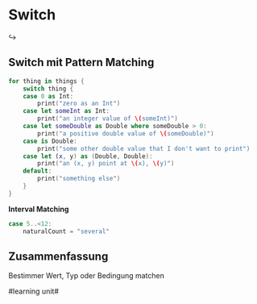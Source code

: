 # Switch
↪️

## Switch mit Pattern Matching

```swift
for thing in things {
    switch thing {
    case 0 as Int:
        print("zero as an Int")
    case let someInt as Int:
        print("an integer value of \(someInt)")
    case let someDouble as Double where someDouble > 0:
        print("a positive double value of \(someDouble)")
    case is Double:
        print("some other double value that I don't want to print")
    case let (x, y) as (Double, Double):
        print("an (x, y) point at \(x), \(y)")
    default:
        print("something else")
    }
}
```
 
**Interval Matching**
```swift
case 5..<12:
    naturalCount = "several"
```


## Zusammenfassung
Bestimmer Wert, Typ oder Bedingung matchen



#learning unit#